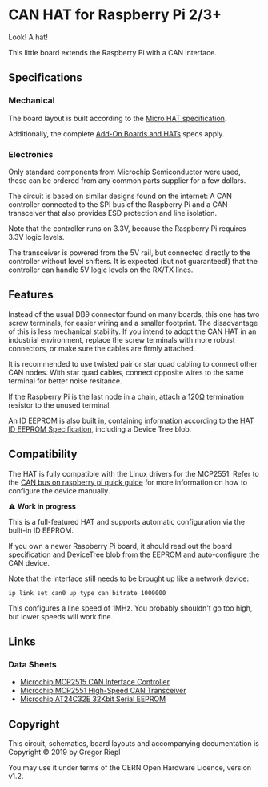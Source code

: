 # CAN HAT for Raspberry Pi 2/3+

Look! A hat!

This little board extends the Raspberry Pi with a CAN interface.

## Specifications

### Mechanical

The board layout is built according to the [Micro HAT specification].

Additionally, the complete [Add-On Boards and HATs] specs apply.

### Electronics

Only standard components from Microchip Semiconductor were used, these can be
ordered from any common parts supplier for a few dollars.

The circuit is based on similar designs found on the internet: A CAN
controller connected to the SPI bus of the Raspberry Pi and a CAN
transceiver that also provides ESD protection and line isolation.

Note that the controller runs on 3.3V, because the Raspberry Pi requires
3.3V logic levels.

The transceiver is powered from the 5V rail, but connected directly to the
controller without level shifters. It is expected (but not guaranteed!) that
the controller can handle 5V logic levels on the RX/TX lines.

## Features

Instead of the usual DB9 connector found on many boards, this one has two
screw terminals, for easier wiring and a smaller footprint. The disadvantage
of this is less mechanical stability. If you intend to adopt the CAN HAT
in an industrial environment, replace the screw terminals with more robust
connectors, or make sure the cables are firmly attached.

It is recommended to use twisted pair or star quad cabling to connect other
CAN nodes. With star quad cables, connect opposite wires to the
same terminal for better noise resitance.

If the Raspberry Pi is the last node in a chain, attach a 120Ω termination
resistor to the unused terminal.

An ID EEPROM is also built in, containing information according to the
[HAT ID EEPROM Specification], including a Device Tree blob.

## Compatibility

The HAT is fully compatible with the Linux drivers for the MCP2551.
Refer to the [CAN bus on raspberry pi quick guide] for more information
on how to configure the device manually.

:warning: **Work in progress**

This is a full-featured HAT and supports automatic configuration via
the built-in ID EEPROM.

If you own a newer Raspberry Pi board, it should read out the board
specification and DeviceTree blob from the EEPROM and auto-configure
the CAN device.

Note that the interface still needs to be brought up like a network device:

    ip link set can0 up type can bitrate 1000000

This configures a line speed of 1MHz. You probably shouldn't go too high,
but lower speeds will work fine.

## Links

[Add-On Boards and HATs]: https://github.com/raspberrypi/hats
[Micro HAT Specification]: https://github.com/raspberrypi/hats/blob/master/uhat-board-mechanical.pdf
[HAT ID EEPROM Specification]: https://github.com/raspberrypi/hats/blob/master/eeprom-format.md
[CAN bus on raspberry pi quick guide]: https://www.raspberrypi.org/forums/viewtopic.php?t=141052

### Data Sheets

* [Microchip MCP2515 CAN Interface Controller](https://www.microchip.com/wwwproducts/en/en010406)
* [Microchip MCP2551 High-Speed CAN Transceiver](https://www.microchip.com/wwwproducts/en/MCP2551)
* [Microchip AT24C32E 32Kbit Serial EEPROM](https://www.microchip.com/wwwproducts/en/AT24C32E)

## Copyright

This circuit, schematics, board layouts and accompanying documentation is
Copyright © 2019 by Gregor Riepl

You may use it under terms of the CERN Open Hardware Licence, version v1.2.

